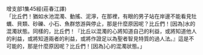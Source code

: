 增支部1集45經(莊春江譯)  
「比丘們！猶如水池混濁、動搖、泥濘，在那裡，有眼的男子站在岸邊不能看見牡蠣、貝類、砂礫、小石、魚群悠游與停止，那是什麼原因呢？比丘們！[因為]水的混濁狀態。同樣的，比丘們！『比丘以混濁的心將知道自己的利益，或將知道他人的利益，或將知道兩者的利益，或將作證足以為聖者智見特質的過人法。』這是不可能的，那是什麼原因呢？比丘們！[因為]心的混濁狀態。」  
  
  

